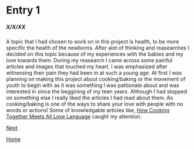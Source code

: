 # Entry 1
##### X/X/XX

A topic that I had chosen to work on in this project is health, to be more specific the health of the newborns. After alot of thinking and reasearches I decided on this topic because of my experiences with the babies and my love towards them. During my reasearch I came across some painful articles and images that touched my heart. I was emphasized after witnessing their pain they had been in at such a young age. At first I was planning on making this project about cooking/baking or the movement of youth to begin with as it was something I was pattionate about and was interested in since the beggining of my teen years. Although I had stopped on something else I really liked the articles I had read about them. As cooking/baking is one of the ways to share your love with people with no words or actions! Some of knowledgable articles like, [How Cooking Together Meets All Love Language](https://dinnerwithtayo.com/how-cooking-together-meets-all-love-language/#:~:text=When%20we%20cook%20with%20someone,you%E2%80%9D%20without%20saying%20the%20words) caught my attention.  

[Next](entry02.md)

[Home](../README.md)
